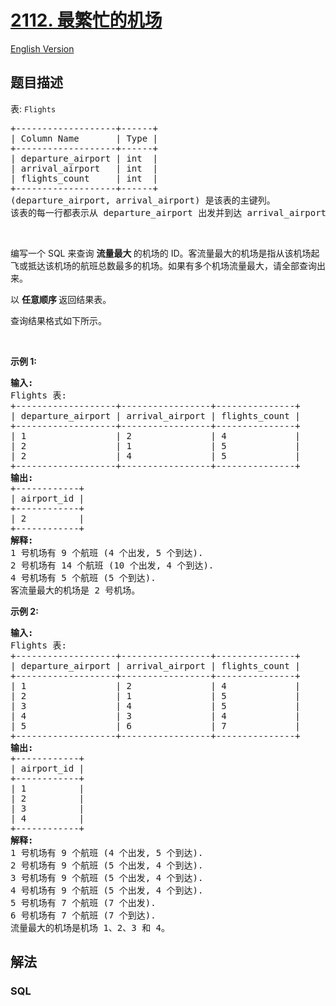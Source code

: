 # [2112. 最繁忙的机场](https://leetcode.cn/problems/the-airport-with-the-most-traffic)

[English Version](/solution/2100-2199/2112.The%20Airport%20With%20the%20Most%20Traffic/README_EN.md)

## 题目描述

<!-- 这里写题目描述 -->

<p>表: <code>Flights</code></p>

<pre>
+-------------------+------+
| Column Name       | Type |
+-------------------+------+
| departure_airport | int  |
| arrival_airport   | int  |
| flights_count     | int  |
+-------------------+------+
(departure_airport, arrival_airport) 是该表的主键列。
该表的每一行都表示从 departure_airport 出发并到达 arrival_airport 的 flights_count 航班。
</pre>

<p>&nbsp;</p>

<p>编写一个 SQL 来查询&nbsp;<strong>流量最大&nbsp;</strong>的机场的 ID。客流量最大的机场是指从该机场起飞或抵达该机场的航班总数最多的机场。如果有多个机场流量最大，请全部查询出来。</p>

<p data-group="1-1">以&nbsp;<strong>任意顺序&nbsp;</strong>返回结果表。</p>

<p>查询结果格式如下所示。</p>

<p>&nbsp;</p>

<p><strong>示例 1:</strong></p>

<pre>
<strong>输入:</strong> 
Flights 表:
+-------------------+-----------------+---------------+
| departure_airport | arrival_airport | flights_count |
+-------------------+-----------------+---------------+
| 1                 | 2               | 4             |
| 2                 | 1               | 5             |
| 2                 | 4               | 5             |
+-------------------+-----------------+---------------+
<strong>输出:</strong> 
+------------+
| airport_id |
+------------+
| 2          |
+------------+
<strong>解释:</strong> 
1 号机场有 9 个航班 (4 个出发, 5 个到达).
2 号机场有 14 个航班 (10 个出发, 4 个到达).
4 号机场有 5 个航班 (5 个到达).
客流量最大的机场是 2 号机场。
</pre>

<p><strong>示例&nbsp;2:</strong></p>

<pre>
<strong>输入:</strong> 
Flights 表:
+-------------------+-----------------+---------------+
| departure_airport | arrival_airport | flights_count |
+-------------------+-----------------+---------------+
| 1                 | 2               | 4             |
| 2                 | 1               | 5             |
| 3                 | 4               | 5             |
| 4                 | 3               | 4             |
| 5                 | 6               | 7             |
+-------------------+-----------------+---------------+
<strong>输出:</strong> 
+------------+
| airport_id |
+------------+
| 1          |
| 2          |
| 3          |
| 4          |
+------------+
<strong>解释:</strong> 
1 号机场有 9 个航班 (4 个出发, 5 个到达).
2 号机场有 9 个航班 (5 个出发, 4 个到达).
3 号机场有 9 个航班 (5 个出发, 4 个到达).
4 号机场有 9 个航班 (5 个出发, 4 个到达).
5 号机场有 7 个航班 (7 个出发).
6 号机场有 7 个航班 (7 个到达).
流量最大的机场是机场 1、2、3 和 4。</pre>

## 解法

### **SQL**

```sql

```
